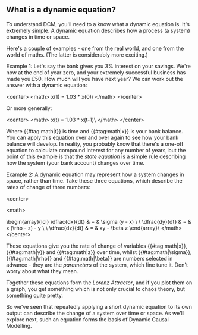 ## What is a dynamic equation?

To understand DCM, you\'ll need to a know what a dynamic equation is.
It\'s extremely simple. A dynamic equation describes how a process (a
system) changes in time or space.

Here\'s a couple of examples - one from the real world, and one from the
world of maths. (The latter is considerably more exciting.)

Example 1: Let\'s say the bank gives you 3% interest on your savings.
We\'re now at the end of year zero, and your extremely successful
business has made you £50. How much will you have next year? We can work
out the answer with a dynamic equation:

\<center\> \<math\> x(1) = 1.03 \* x(0)\\ \</math\> \</center\>

Or more generally:

\<center\> \<math\> x(t) = 1.03 \* x(t-1)\\ \</math\> \</center\>

Where {{#tag:math\|t}} is time and {{#tag:math\|x}} is your bank
balance. You can apply this equation over and over again to see how your
bank balance will develop. In reality, you probably know that there\'s a
one-off equation to calculate compound interest for any number of years,
but the point of this example is that the *state equation* is a simple
rule describing how the system (your bank account) changes over time.

Example 2: A dynamic equation may represent how a system changes in
space, rather than time. Take these three equations, which describe the
rates of change of three numbers:

\<center\>

  
\<math\>

\begin{array}{lcl} \dfrac{dx}{dt} & = & \sigma (y - x) \\ \\
\dfrac{dy}{dt} & = & x (\rho - z) - y \\ \\ \dfrac{dz}{dt} & = & xy -
\beta z \end{array}\\ \</math\> \</center\>

These equations give you the rate of change of variables
{{#tag:math\|x}}, {{#tag:math\|y}} and {{#tag:math\|z}} over time,
whilst {{#tag:math\|\sigma}}, {{#tag:math\|\rho}} and
{{#tag:math\|\beta}} are numbers selected in advance - they are the
*parameters* of the system, which fine tune it. Don\'t worry about what
they mean.

Together these equations form the *Lorenz Attractor*, and if you plot
them on a graph, you get something which is not only crucial to chaos
theory, but something quite pretty.

So we\'ve seen that repeatedly applying a short dynamic equation to its
own output can describe the change of a system over time or space. As
we\'ll explore next, such an equation forms the basis of Dynamic Causal
Modelling.
